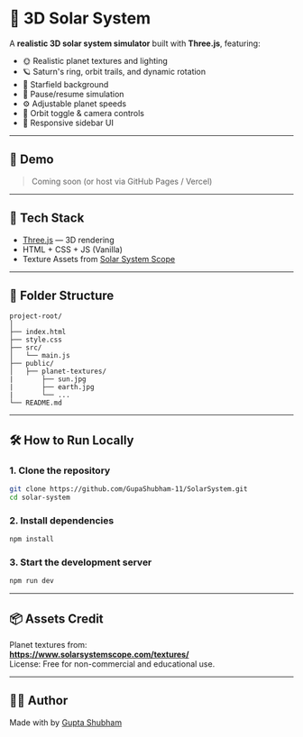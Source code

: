 
# 🌌 3D Solar System

A **realistic 3D solar system simulator** built with **Three.js**, featuring:

- 🌞 Realistic planet textures and lighting  
- 🪐 Saturn's ring, orbit trails, and dynamic rotation  
- 🌠 Starfield background  
- 🛑 Pause/resume simulation  
- ⚙️ Adjustable planet speeds  
- 🧭 Orbit toggle & camera controls  
- 📱 Responsive sidebar UI  

---

## 🚀 Demo

> Coming soon (or host via GitHub Pages / Vercel)

---

## 🧰 Tech Stack

- [Three.js](https://threejs.org/) — 3D rendering  
- HTML + CSS + JS (Vanilla)  
- Texture Assets from [Solar System Scope](https://www.solarsystemscope.com/textures/)

---

## 📂 Folder Structure

```
project-root/
│
├── index.html
├── style.css
├── src/
│   └── main.js
├── public/
│   ├── planet-textures/
|       ├── sun.jpg
|       ├── earth.jpg
|       └── ...
└── README.md
```

---

## 🛠️ How to Run Locally

### 1. Clone the repository

```bash
git clone https://github.com/GupaShubham-11/SolarSystem.git
cd solar-system
```

### 2. Install dependencies

```bash
npm install
```

### 3. Start the development server

```bash
npm run dev
```


---

## 📦 Assets Credit

Planet textures from:  
**https://www.solarsystemscope.com/textures/**  
License: Free for non-commercial and educational use.

---

## 🧑‍🚀 Author

Made with by [Gupta Shubham](https://gupta-shubham-11.vercel.app)
